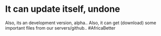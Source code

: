 # It can update itself, undone
Also, its an development version, alpha..
Also, it can get (download) some important files from our servers/github..
#AfricaBetter